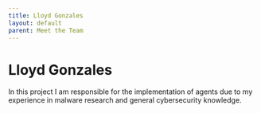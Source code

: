 ```yaml
---
title: Lloyd Gonzales
layout: default
parent: Meet the Team
---
```


# Lloyd Gonzales
In this project I am responsible for the implementation of agents due to my experience in malware research and general cybersecurity knowledge.

